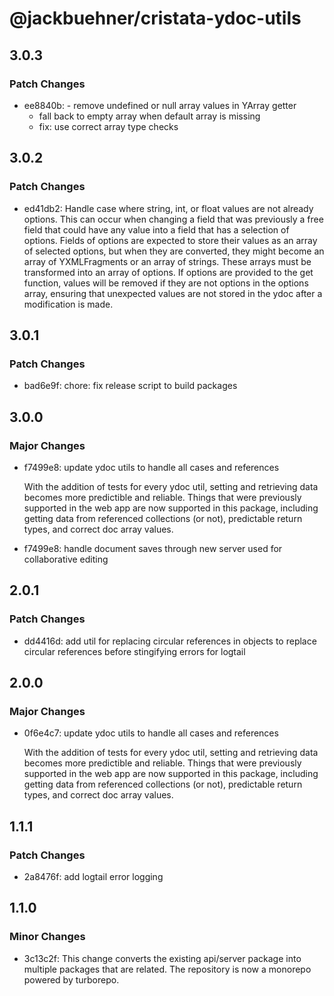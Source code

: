 # @jackbuehner/cristata-ydoc-utils

## 3.0.3

### Patch Changes

- ee8840b: - remove undefined or null array values in YArray getter
  - fall back to empty array when default array is missing
  - fix: use correct array type checks

## 3.0.2

### Patch Changes

- ed41db2: Handle case where string, int, or float values are not already options. This can occur when changing a field that was previously a free field that could have any value into a field that has a selection of options. Fields of options are expected to store their values as an array of selected options, but when they are converted, they might become an array of YXMLFragments or an array of strings. These arrays must be transformed into an array of options. If options are provided to the get function, values will be removed if they are not options in the options array, ensuring that unexpected values are not stored in the ydoc after a modification is made.

## 3.0.1

### Patch Changes

- bad6e9f: chore: fix release script to build packages

## 3.0.0

### Major Changes

- f7499e8: update ydoc utils to handle all cases and references

  With the addition of tests for every ydoc util, setting and retrieving data becomes more predictible and reliable. Things that were previously supported in the web app are now supported in this package, including getting data from referenced collections (or not), predictable return types, and correct doc array values.

- f7499e8: handle document saves through new server used for collaborative editing

## 2.0.1

### Patch Changes

- dd4416d: add util for replacing circular references in objects to replace circular references before stingifying errors for logtail

## 2.0.0

### Major Changes

- 0f6e4c7: update ydoc utils to handle all cases and references

  With the addition of tests for every ydoc util, setting and retrieving data becomes more predictible and reliable. Things that were previously supported in the web app are now supported in this package, including getting data from referenced collections (or not), predictable return types, and correct doc array values.

## 1.1.1

### Patch Changes

- 2a8476f: add logtail error logging

## 1.1.0

### Minor Changes

- 3c13c2f: This change converts the existing api/server package into multiple packages that are related. The repository is now a monorepo powered by turborepo.
